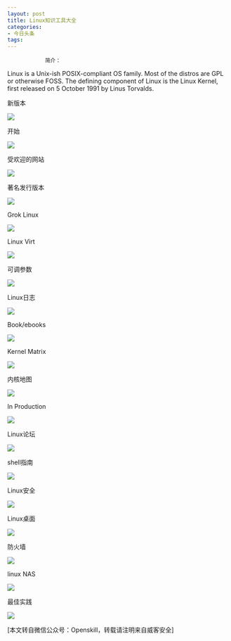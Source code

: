 ```yaml
---
layout: post
title: Linux知识工具大全
categories:
- 今日头条
tags:
---
```

				简介：

Linux is a Unix-ish POSIX-compliant OS family. Most of the distros are GPL or otherwise FOSS. The defining component of Linux is the Linux Kernel, first released on 5 October 1991 by Linus Torvalds.

新版本

![](http://p3.pstatp.com/large/10066/428476197)

开始

![](http://p3.pstatp.com/large/10059/8483922356)

受欢迎的网站

![](http://p3.pstatp.com/large/10064/2818956717)

著名发行版本

![](http://p5a.pstatp.com/large/10060/6866654723)

Grok Linux

![](http://p3.pstatp.com/large/10064/2819009759)

Linux Virt

![](http://p3.pstatp.com/large/10061/6691228103)

可调参数

![](http://p1.pstatp.com/large/10061/6691250246)

Linux日志

![](http://p1.pstatp.com/large/10065/2655801464)

Book/ebooks

![](http://p3.pstatp.com/large/10064/2819037944)

Kernel Matrix

![](http://p3.pstatp.com/large/10064/2819151788)

内核地图

![](http://p2.pstatp.com/large/10060/6866732676)

In Production

![](http://p3.pstatp.com/large/10059/8484018451)

Linux论坛

![](http://p3.pstatp.com/large/10060/6866707452)

shell指南

![](http://p3.pstatp.com/large/10066/428541432)

Linux安全

![](http://p3.pstatp.com/large/10059/8484567343)

Linux桌面

![](http://p3.pstatp.com/large/10059/8484532235)

防火墙

![](http://p2.pstatp.com/large/10061/6691400786)

linux NAS

![](http://p3.pstatp.com/large/10062/6296319685)

最佳实践

![](http://p1.pstatp.com/large/10060/6866778394)

[本文转自微信公众号：Openskill，转载请注明来自威客安全]